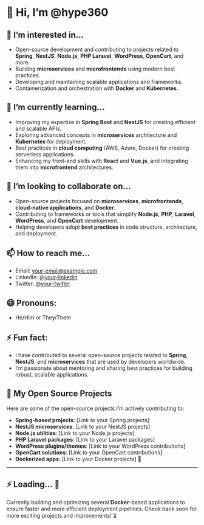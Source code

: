 # 👋 Hi, I’m @hype360

## 👀 I’m interested in...
- Open-source development and contributing to projects related to **Spring**, **NestJS**, **Node.js**, **PHP Laravel**, **WordPress**, **OpenCart**, and more.
- Building **microservices** and **microfrontends** using modern best practices.
- Developing and maintaining scalable applications and frameworks.
- Containerization and orchestration with **Docker** and **Kubernetes**.

## 🌱 I’m currently learning...
- Improving my expertise in **Spring Boot** and **NestJS** for creating efficient and scalable APIs.
- Exploring advanced concepts in **microservices** architecture and **Kubernetes** for deployment.
- Best practices in **cloud computing** (AWS, Azure, Docker) for creating serverless applications.
- Enhancing my front-end skills with **React** and **Vue.js**, and integrating them into **microfrontend** architectures.

## 💞️ I’m looking to collaborate on...
- Open-source projects focused on **microservices**, **microfrontends**, **cloud-native applications**, and **Docker**.
- Contributing to frameworks or tools that simplify **Node.js**, **PHP**, **Laravel**, **WordPress**, and **OpenCart** development.
- Helping developers adopt **best practices** in code structure, architecture, and deployment.

## 📫 How to reach me...
- Email: [your-email@example.com](mailto:your-email@example.com)
- LinkedIn: [@your-linkedin](https://www.linkedin.com/in/your-linkedin)
- Twitter: [@your-twitter](https://twitter.com/your-twitter)

## 😄 Pronouns:
- He/Him or They/Them

## ⚡ Fun fact:
- I have contributed to several open-source projects related to **Spring**, **NestJS**, and **microservices** that are used by developers worldwide. 
- I’m passionate about mentoring and sharing best practices for building robust, scalable applications.

## 📂 My Open Source Projects
Here are some of the open-source projects I’m actively contributing to:

- **Spring-based projects**: [Link to your Spring projects]
- **NestJS microservices**: [Link to your NestJS projects]
- **Node.js utilities**: [Link to your Node.js projects]
- **PHP Laravel packages**: [Link to your Laravel packages]
- **WordPress plugins/themes**: [Link to your WordPress contributions]
- **OpenCart solutions**: [Link to your OpenCart contributions]
- **Dockerized apps**: [Link to your Docker projects] 🐳

---

## ⚡ Loading... 🚀
Currently building and optimizing several **Docker**-based applications to ensure faster and more efficient deployment pipelines. Check back soon for more exciting projects and improvements! ⏳
